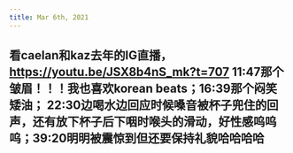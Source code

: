 ```yaml
---
title: Mar 6th, 2021
---
```


## 看caelan和kaz去年的IG直播，https://youtu.be/JSX8b4nS_mk?t=707 11:47那个皱眉！！！我也喜欢korean beats；16:39那个闷笑矮油； 22:30边喝水边回应时候嗓音被杯子兜住的回声，还有放下杯子后下咽时喉头的滑动，好性感呜呜呜；39:20明明被震惊到但还要保持礼貌哈哈哈哈
